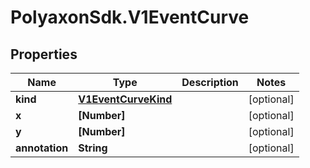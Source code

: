 # PolyaxonSdk.V1EventCurve

## Properties

Name | Type | Description | Notes
------------ | ------------- | ------------- | -------------
**kind** | [**V1EventCurveKind**](V1EventCurveKind.md) |  | [optional] 
**x** | **[Number]** |  | [optional] 
**y** | **[Number]** |  | [optional] 
**annotation** | **String** |  | [optional] 


